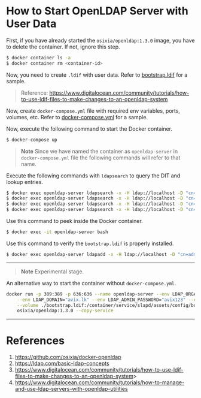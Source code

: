 # How to Start OpenLDAP Server with User Data

First, if you have already started the `osixia/openldap:1.3.0` image, you have to delete the container. If not, ignore this step.
```bash
$ docker container ls -a
$ docker container rm <container-id>
```

Now, you need to create `.ldif` with user data. Refer to [bootstrap.ldif](./resources/ldap/bootstrap.ldif) for a sample.
> Reference: https://www.digitalocean.com/community/tutorials/how-to-use-ldif-files-to-make-changes-to-an-openldap-system

Now, create `docker-compose.yml` file with required env variables, ports, volumes, etc. Refer to [docker-compose.yml](./resources/ldap/docker-compose.yml) for a sample.

Now, execute the following command to start the Docker container.
```bash
$ docker-compose up
```

> **Note** Since we have named the container as `openldap-server` in `docker-compose.yml` file the following commands will refer to that name.

Execute the following commands with `ldapsearch` to query the DIT and lookup entries.
```bash
$ docker exec openldap-server ldapsearch -x -H ldap://localhost -D "cn=admin,dc=avix,dc=lk" -w avix123 -b "dc=avix,dc=lk"
$ docker exec openldap-server ldapsearch -x -H ldap://localhost -D "cn=admin,dc=avix,dc=lk" -w avix123 -b "dc=avix,dc=lk" -s one -LLL dn
$ docker exec openldap-server ldapsearch -x -H ldap://localhost -D "cn=admin,dc=avix,dc=lk" -w avix123 -b "dc=avix,dc=lk" -LLL "(uid=ldclakmal)"
$ docker exec openldap-server ldapsearch -x -H ldap://localhost -D "cn=admin,dc=avix,dc=lk" -w avix123 -b "ou=Groups,dc=avix,dc=lk" -LLL "(&(objectClass=groupOfNames)(member=uid=janedoe,ou=users,dc=avix,dc=lk))"
```

Use this command to peek inside the Docker container.
```bash
$ docker exec -it openldap-server bash
```

Use this command to verify the `bootstrap.ldif` is properly installed.
```bash
$ docker exec openldap-server ldapadd -x -H ldap://localhost -D "cn=admin,dc=avix,dc=lk" -w avix123 -f /container/service/slapd/assets/config/bootstrap/ldif/custom/bootstrap.ldif
```

---

> **Note** Experimental stage.

An alternative way to start the container without `docker-compose.yml`.
```bash
docker run -p 389:389 -p 636:636 --name openldap-server --env LDAP_ORGANISATION="AVIX" \
    --env LDAP_DOMAIN="avix.lk" --env LDAP_ADMIN_PASSWORD="avix123" --env LDAP_BASE_DN="dc=avix,dc=lk" \
    --volume ./bootstrap.ldif:/container/service/slapd/assets/config/bootstrap/ldif/custom/bootstrap.ldif \
    osixia/openldap:1.3.0 --copy-service
```

---
# References
1. <https://github.com/osixia/docker-openldap>
2. <https://ldap.com/basic-ldap-concepts>
3. <https://www.digitalocean.com/community/tutorials/how-to-use-ldif-files-to-make-changes-to-an-openldap-system>>
4. <https://www.digitalocean.com/community/tutorials/how-to-manage-and-use-ldap-servers-with-openldap-utilities>
